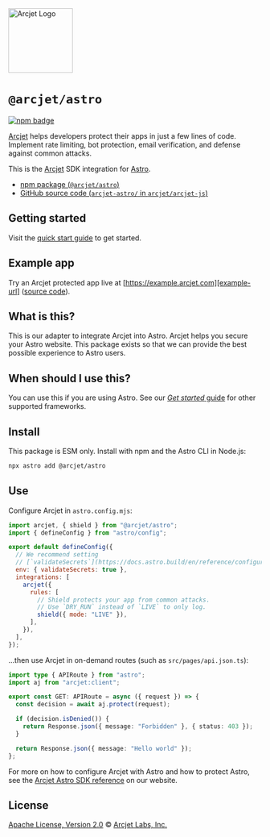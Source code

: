 <a href="https://arcjet.com" target="_arcjet-home">
  <picture>
    <source media="(prefers-color-scheme: dark)" srcset="https://arcjet.com/logo/arcjet-dark-lockup-voyage-horizontal.svg">
    <img src="https://arcjet.com/logo/arcjet-light-lockup-voyage-horizontal.svg" alt="Arcjet Logo" height="128" width="auto">
  </picture>
</a>

# `@arcjet/astro`

<p>
  <a href="https://www.npmjs.com/package/@arcjet/astro">
    <picture>
      <source media="(prefers-color-scheme: dark)" srcset="https://img.shields.io/npm/v/%40arcjet%2Fastro?style=flat-square&label=%E2%9C%A6Aj&labelColor=000000&color=5C5866">
      <img alt="npm badge" src="https://img.shields.io/npm/v/%40arcjet%2Fastro?style=flat-square&label=%E2%9C%A6Aj&labelColor=ECE6F0&color=ECE6F0">
    </picture>
  </a>
</p>

[Arcjet][arcjet] helps developers protect their apps in just a few lines of
code. Implement rate limiting, bot protection, email verification, and defense
against common attacks.

This is the [Arcjet][arcjet] SDK integration for [Astro][astro].

- [npm package (`@arcjet/astro`)](https://www.npmjs.com/package/@arcjet/astro)
- [GitHub source code (`arcjet-astro/` in `arcjet/arcjet-js`)](https://github.com/arcjet/arcjet-js/tree/main/arcjet-astro)

## Getting started

Visit the [quick start guide][quick-start] to get started.

## Example app

Try an Arcjet protected app live at [https://example.arcjet.com][example-url]
([source code][example-source]).

## What is this?

This is our adapter to integrate Arcjet into Astro.
Arcjet helps you secure your Astro website.
This package exists so that we can provide the best possible experience to
Astro users.

## When should I use this?

You can use this if you are using Astro.
See our [_Get started_ guide][arcjet-get-started] for other supported
frameworks.

## Install

This package is ESM only.
Install with npm and the Astro CLI in Node.js:

```sh
npx astro add @arcjet/astro
```

## Use

Configure Arcjet in `astro.config.mjs`:

```js
import arcjet, { shield } from "@arcjet/astro";
import { defineConfig } from "astro/config";

export default defineConfig({
  // We recommend setting
  // [`validateSecrets`](https://docs.astro.build/en/reference/configuration-reference/#envvalidatesecrets).
  env: { validateSecrets: true },
  integrations: [
    arcjet({
      rules: [
        // Shield protects your app from common attacks.
        // Use `DRY_RUN` instead of `LIVE` to only log.
        shield({ mode: "LIVE" }),
      ],
    }),
  ],
});
```

…then use Arcjet in on-demand routes (such as `src/pages/api.json.ts`):

```ts
import type { APIRoute } from "astro";
import aj from "arcjet:client";

export const GET: APIRoute = async ({ request }) => {
  const decision = await aj.protect(request);

  if (decision.isDenied()) {
    return Response.json({ message: "Forbidden" }, { status: 403 });
  }

  return Response.json({ message: "Hello world" });
};
```

For more on how to configure Arcjet with Astro and how to protect Astro,
see the [Arcjet Astro SDK reference][arcjet-reference-astro] on our website.

## License

[Apache License, Version 2.0][apache-license] © [Arcjet Labs, Inc.][arcjet]

[arcjet-get-started]: https://docs.arcjet.com/get-started
[arcjet-reference-astro]: https://docs.arcjet.com/reference/astro
[arcjet]: https://arcjet.com
[astro]: https://astro.build/
[example-url]: https://example.arcjet.com
[quick-start]: https://docs.arcjet.com/get-started/astro
[example-source]: https://github.com/arcjet/arcjet-js-example
[apache-license]: http://www.apache.org/licenses/LICENSE-2.0
